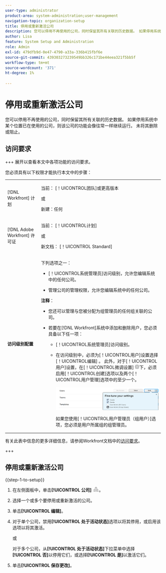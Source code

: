 ```yaml
---
user-type: administrator
product-area: system-administration;user-management
navigation-topic: organization-setup
title: 停用或重新激活公司
description: 您可以停用不再使用的公司，同时保留其所有关联的历史数据。 如果停用系统中某个位置已在使用的公司，则该公司的功能会像往常一样继续运行。 未将其删除或阻止。
author: Lisa
feature: System Setup and Administration
role: Admin
exl-id: 479dfb9d-0e47-4790-a33a-336b415fbf6e
source-git-commit: 439303273239549bb326c171be44eea321f5bb5f
workflow-type: tm+mt
source-wordcount: '371'
ht-degree: 1%

---
```


# 停用或重新激活公司

您可以停用不再使用的公司，同时保留其所有关联的历史数据。 如果停用系统中某个位置已在使用的公司，则该公司的功能会像往常一样继续运行。 未将其删除或阻止。

## 访问要求

+++ 展开以查看本文中各项功能的访问要求。

您必须具有以下权限才能执行本文中的步骤：

<table style="table-layout:auto">
 <tbody> 
  <tr> 
   <td role="rowheader"> <p>[!DNL Workfront] 计划</p> </td> 
   <td><p>当前： [！UICONTROL团队]或更高版本</p>
   <p>或</p>
   <p>新建：任何</p>
   </td> 
  </tr> 
  <tr> 
   <td role="rowheader"> <p>[!DNL Adobe Workfront] 许可证</p> </td> 
   <td><p>当前： [！UICONTROL计划]</p>
   <p>或</p>
   <p>新文档： [！UICONTROL Standard]</p>
   </td> 
  </tr>
  <tr data-mc-conditions=""> 
   <td role="rowheader"><strong>访问级别配置</strong> </td> 
   <td> <p>下列选项之一：</p> 
    <ul> 
     <li> <p>[！UICONTROL系统管理员]访问级别，允许您编辑系统中的任何公司。</p> </li> 
     <li> <p>管理公司的管理权限，允许您编辑系统中的任何公司。</p> </li> 
    </ul> <p><b>注释</b>：  
     <ul> 
      <li> <p>您还可以管理与您被分配为组管理员的任何组关联的公司。</p> </li> 
      <li> <p>若要在[!DNL Workfront]系统中添加和删除用户，您必须具备以下任一项：</p> 
       <ul> 
        <li> <p>[！UICONTROL系统管理员]访问级别。</p> </li> 
        <li> <p>在访问级别中，必须为[！UICONTROL用户]设置选择[！UICONTROL编辑] 。 此外，对于[！UICONTROL用户]设置，在[！UICONTROL微调设置] <img src="assets/gear-icon-in-access-levels.png">下，必须启用[！UICONTROL创建]选项以及两个[！UICONTROL用户管理]选项中的至少一个。 </p> <p> <img src="assets/access-req-users.png"> </p> <p>如果您使用[！UICONTROL用户管理员（组用户）]选项，您必须是用户所属组的组管理员。</p> </li> 
       </ul>
       </li> 
     </ul> </p> </td> 
  </tr> 
 </tbody> 
</table>

有关此表中信息的更多详细信息，请参阅Workfront文档中的[访问要求](/help/quicksilver/administration-and-setup/add-users/access-levels-and-object-permissions/access-level-requirements-in-documentation.md)。

+++

## 停用或重新激活公司

{{step-1-to-setup}}

1. 在左侧面板中，单击&#x200B;**[!UICONTROL 公司]** ![](assets/companies-icon-left-panel.png)。

1. 选择一个或多个要停用或重新激活的公司。
1. 单击&#x200B;**[!UICONTROL 编辑]**。
1. 对于单个公司，禁用&#x200B;**[!UICONTROL 处于活动状态]**&#x200B;选项以将其停用，或启用该选项以将其激活。

   或

   对于多个公司，从&#x200B;**[!UICONTROL 处于活动状态]**&#x200B;下拉菜单中选择&#x200B;**[!UICONTROL 否]**&#x200B;以停用它们，或选择&#x200B;**[!UICONTROL 是]**&#x200B;以激活它们。

1. 单击&#x200B;**[!UICONTROL 保存更改]**。
